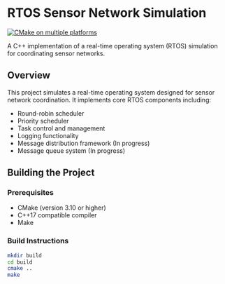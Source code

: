 # RTOS Sensor Network Simulation

[![CMake on multiple platforms](https://github.com/Arief-AK/RTOS-Design-for-Simulated-Sensor-Network-Coordination/actions/workflows/cmake-multi-platform.yml/badge.svg)](https://github.com/Arief-AK/RTOS-Design-for-Simulated-Sensor-Network-Coordination/actions/workflows/cmake-multi-platform.yml)

A C++ implementation of a real-time operating system (RTOS) simulation for coordinating sensor networks.

## Overview

This project simulates a real-time operating system designed for sensor network coordination. It implements core RTOS components including:

- Round-robin scheduler
- Priority scheduler
- Task control and management
- Logging functionality
- Message distribution framework (In progress)
- Message queue system (In progress)

## Building the Project

### Prerequisites

- CMake (version 3.10 or higher)
- C++17 compatible compiler
- Make

### Build Instructions

```bash
mkdir build
cd build
cmake ..
make
```

